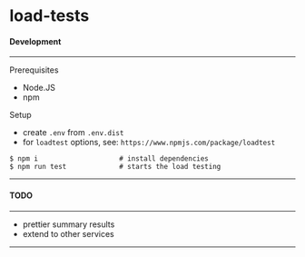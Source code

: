 # load-tests

#### Development
------------------
Prerequisites
- Node.JS
- npm

Setup
- create `.env` from `.env.dist`
- for `loadtest` options, see: `https://www.npmjs.com/package/loadtest`

```
$ npm i                    # install dependencies
$ npm run test             # starts the load testing
```
------------------

#### TODO
------------------
* prettier summary results
* extend to other services
------------------
